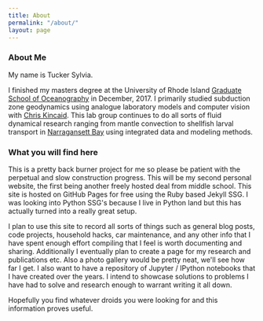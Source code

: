 ```yaml
---
title: About
permalink: "/about/"
layout: page
---
```


### About Me

My name is Tucker Sylvia.

I finished my masters degree at the University of Rhode Island [Graduate School of Oceanography](http://www.gso.uri.edu) in December, 2017. I primarily studied subduction zone geodynamics using analogue laboratory models and computer vision with [Chris Kincaid](https://web.uri.edu/gso/chris-kincaid/). This lab group continues to do all sorts of fluid dynamical research ranging from mantle convection to shellfish larval transport in [Narragansett Bay](https://en.wikipedia.org/wiki/Narragansett_Bay) using integrated data and modeling methods.

### What you will find here

This is a pretty back burner project for me so please be patient
with the perpetual and slow construction progress. This will be my second personal website, the first being another freely hosted deal from middle school. This site is hosted on GitHub Pages for free using the Ruby based Jekyll SSG. I was looking into Python SSG's because I live in Python land but this has actually turned into a really great setup.

I plan to use this site to record all sorts of things such as general blog posts, code projects, household hacks, car maintenance, and any other info that I have spent enough effort compiling that I feel is worth documenting and sharing. Additionally I eventually plan to create a page for my research and publications etc. Also a photo gallery would be pretty neat, we'll see how far I get. I also want to have a repository of Jupyter / IPython notebooks that I have created over the years. I intend to showcase solutions to problems I have had to solve and research enough to warrant writing it all down.

Hopefully you find whatever droids you were looking for and this information proves useful.
